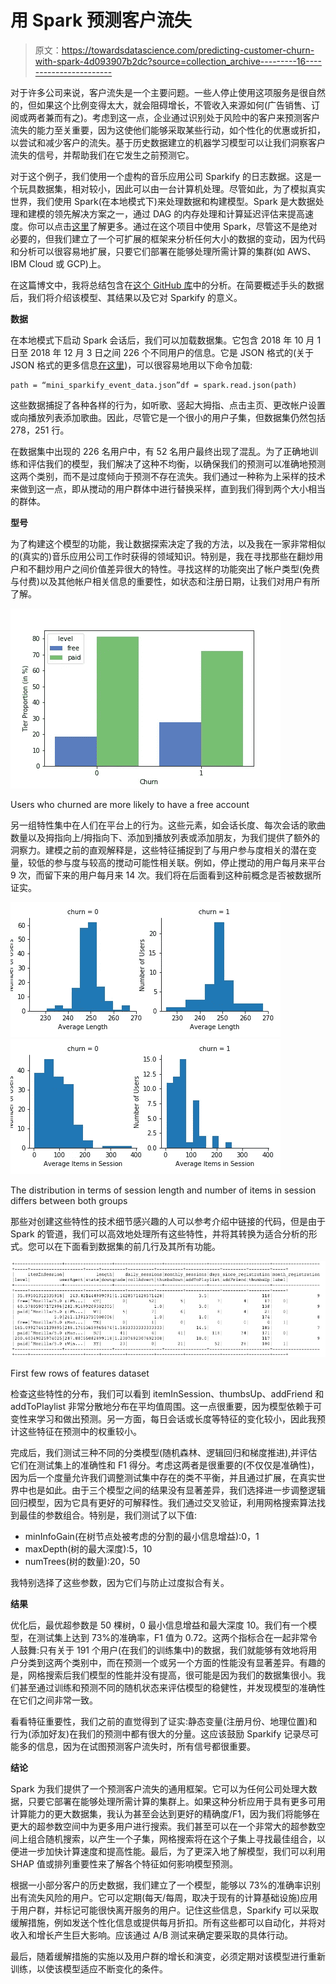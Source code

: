 # 用 Spark 预测客户流失

> 原文：<https://towardsdatascience.com/predicting-customer-churn-with-spark-4d093907b2dc?source=collection_archive---------16----------------------->

对于许多公司来说，客户流失是一个主要问题。一些人停止使用这项服务是很自然的，但如果这个比例变得太大，就会阻碍增长，不管收入来源如何(广告销售、订阅或两者兼而有之)。考虑到这一点，企业通过识别处于风险中的客户来预测客户流失的能力至关重要，因为这使他们能够采取某些行动，如个性化的优惠或折扣，以尝试和减少客户的流失。基于历史数据建立的机器学习模型可以让我们洞察客户流失的信号，并帮助我们在它发生之前预测它。

对于这个例子，我们使用一个虚构的音乐应用公司 Sparkify 的日志数据。这是一个玩具数据集，相对较小，因此可以由一台计算机处理。尽管如此，为了模拟真实世界，我们使用 Spark(在本地模式下)来处理数据和构建模型。Spark 是大数据处理和建模的领先解决方案之一，通过 DAG 的内存处理和计算延迟评估来提高速度。你可以点击[这里](https://spark.apache.org/)了解更多。通过在这个项目中使用 Spark，尽管这不是绝对必要的，但我们建立了一个可扩展的框架来分析任何大小的数据的变动，因为代码和分析可以很容易地扩展，只要它们部署在能够处理所需计算的集群(如 AWS、IBM Cloud 或 GCP)上。

在这篇博文中，我将总结包含在[这个 GitHub 库](https://github.com/celestinhermez/sparkify_customer_churn)中的分析。在简要概述手头的数据后，我们将介绍该模型、其结果以及它对 Sparkify 的意义。

**数据**

在本地模式下启动 Spark 会话后，我们可以加载数据集。它包含 2018 年 10 月 1 日至 2018 年 12 月 3 日之间 226 个不同用户的信息。它是 JSON 格式的(关于 JSON 格式的更多信息[在这里](https://www.json.org/))，可以很容易地用以下命令加载:

```
path = “mini_sparkify_event_data.json”df = spark.read.json(path)
```

这些数据捕捉了各种各样的行为，如听歌、竖起大拇指、点击主页、更改帐户设置或向播放列表添加歌曲。因此，尽管它是一个很小的用户子集，但数据集仍然包括 278，251 行。

在数据集中出现的 226 名用户中，有 52 名用户最终出现了混乱。为了正确地训练和评估我们的模型，我们解决了这种不均衡，以确保我们的预测可以准确地预测这两个类别，而不是过度倾向于预测不存在流失。我们通过一种称为上采样的技术来做到这一点，即从搅动的用户群体中进行替换采样，直到我们得到两个大小相当的群体。

**型号**

为了构建这个模型的功能，我让数据探索决定了我的方法，以及我在一家非常相似的(真实的)音乐应用公司工作时获得的领域知识。特别是，我在寻找那些在翻炒用户和不翻炒用户之间价值差异很大的特性。寻找这样的功能突出了帐户类型(免费与付费)以及其他帐户相关信息的重要性，如状态和注册日期，让我们对用户有所了解。

![](img/45820892f79bd09381d8fe7646046ce7.png)

Users who churned are more likely to have a free account

另一组特性集中在人们在平台上的行为。这些元素，如会话长度、每次会话的歌曲数量以及拇指向上/拇指向下、添加到播放列表或添加朋友，为我们提供了额外的洞察力。建模之前的直观解释是，这些特征捕捉到了与用户参与度相关的潜在变量，较低的参与度与较高的搅动可能性相关联。例如，停止搅动的用户每月来平台 9 次，而留下来的用户每月来 14 次。我们将在后面看到这种前概念是否被数据所证实。

![](img/85b152c63f5f2fbfa28444a4f06c6d48.png)![](img/f4f2b6eef2e8f3322c7502fb6c0b60c5.png)

The distribution in terms of session length and number of items in session differs between both groups

那些对创建这些特性的技术细节感兴趣的人可以参考介绍中链接的代码，但是由于 Spark 的管道，我们可以高效地处理所有这些特性，并将其转换为适合分析的形式。您可以在下面看到数据集的前几行及其所有功能。

![](img/3aa721a1cce68717ee5052b39fd7b9bf.png)

First few rows of features dataset

检查这些特性的分布，我们可以看到 itemInSession、thumbsUp、addFriend 和 addToPlaylist 非常分散地分布在平均值周围。这一点很重要，因为模型依赖于可变性来学习和做出预测。另一方面，每日会话或长度等特征的变化较小，因此我预计这些特征在预测中的权重较小。

完成后，我们测试三种不同的分类模型(随机森林、逻辑回归和梯度推进),并评估它们在测试集上的准确性和 F1 得分。考虑这两者是很重要的(不仅仅是准确性)，因为后一个度量允许我们调整测试集中存在的类不平衡，并且通过扩展，在真实世界中也是如此。由于三个模型之间的结果没有显著差异，我们选择进一步调整逻辑回归模型，因为它具有更好的可解释性。我们通过交叉验证，利用网格搜索算法找到最佳的参数组合。特别是，我们测试了以下值:

*   minInfoGain(在树节点处被考虑的分割的最小信息增益):0，1
*   maxDepth(树的最大深度):5，10
*   numTrees(树的数量):20，50

我特别选择了这些参数，因为它们与防止过度拟合有关。

**结果**

优化后，最优超参数是 50 棵树，0 最小信息增益和最大深度 10。我们有一个模型，在测试集上达到 73%的准确率，F1 值为 0.72。这两个指标合在一起非常令人鼓舞:只有关于 191 个用户(在我们的训练集中)的数据，我们就能够有效地将用户分类到这两个类别中，而在预测一个或另一个方面的性能没有显著差异。有趣的是，网格搜索后我们模型的性能并没有提高，很可能是因为我们的数据集很小。我们甚至通过训练和预测不同的随机状态来评估模型的稳健性，并发现模型的准确性在它们之间非常一致。

看看特征重要性，我们之前的直觉得到了证实:静态变量(注册月份、地理位置)和行为(添加好友)在我们的预测中都有很大的分量。这应该鼓励 Sparkify 记录尽可能多的信息，因为在试图预测客户流失时，所有信号都很重要。

**结论**

Spark 为我们提供了一个预测客户流失的通用框架。它可以为任何公司处理大数据，只要它部署在能够处理所需计算的集群上。如果这种分析应用于具有更多可用计算能力的更大数据集，我认为甚至会达到更好的精确度/F1，因为我们将能够在更大的超参数空间中为更多用户进行搜索。我们甚至可以在一个非常大的超参数空间上组合随机搜索，以产生一个子集，网格搜索将在这个子集上寻找最佳组合，以便进一步加快计算速度和提高性能。最后，为了更深入地了解模型，我们可以利用 SHAP 值或排列重要性来了解各个特征如何影响模型预测。

根据一小部分客户的历史数据，我们建立了一个模型，能够以 73%的准确率识别出有流失风险的用户。它可以定期(每天/每周，取决于现有的计算基础设施)应用于用户群，并标记可能很快离开服务的用户。记住这些信息，Sparkify 可以采取缓解措施，例如发送个性化信息或提供每月折扣。所有这些都可以自动化，并将对收入和增长产生巨大影响。应该通过 A/B 测试来确定要采取的具体行动。

最后，随着缓解措施的实施以及用户群的增长和演变，必须定期对该模型进行重新训练，以使该模型适应不断变化的条件。